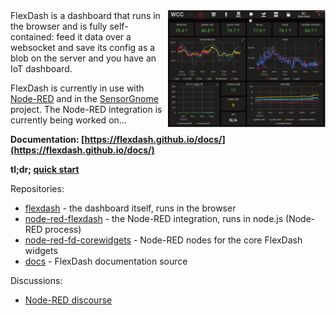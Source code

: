 <img src="https://github.com/flexdash/.github/blob/main/Screenshot%202022-07-22%20at%2013-06-25%20WCC.png?raw=true" width="50%" height="50%" align="right">
FlexDash is a dashboard that runs in the browser and is fully self-contained:
feed it data over a websocket and save its config as a blob on the server and you have an IoT dashboard.

FlexDash is currently in use with [Node-RED](https://nodered.org/) and in the [SensorGnome](https://docs.motus.org/sensorgnome/) project.
The Node-RED integration is currently being worked on...

__Documentation: [https://flexdash.github.io/docs/](https://flexdash.github.io/docs/)__

__tl;dr; [quick start](https://flexdash.github.io/docs/quick-start/)__

Repositories:
- [flexdash](https://github.com/flexdash/flexdash) - the dashboard itself, runs in the browser
- [node-red-flexdash](https://github.com/flexdash/node-red-flexdash) - the Node-RED integration, runs in node.js (Node-RED process)
- [node-red-fd-corewidgets](https://github.com/flexdash/node-red-fd-corewidgets) - Node-RED nodes for the core FlexDash widgets
- [docs](https://github.com/flexdash/docs) - FlexDash documentation source

Discussions:
- [Node-RED discourse](https://discourse.nodered.org/c/creating-nodes/15)
